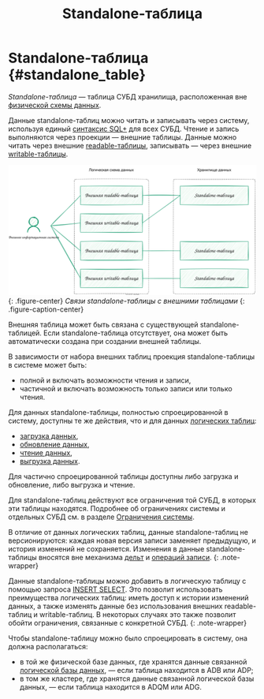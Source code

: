 ﻿---
layout: default
title: Standalone-таблица
nav_order: 6.5
parent: Основные понятия
grand_parent: Обзор понятий, компонентов и связей
has_children: false
has_toc: false
---

# Standalone-таблица {#standalone_table}

_Standalone-таблица_ — таблица СУБД хранилища, расположенная вне [физической схемы данных](../physical_schema/physical_schema.md).

Данные standalone-таблиц можно читать и записывать через систему, используя 
единый [синтаксис SQL+](../../../reference/sql_plus_requests/sql_plus_requests.md) для всех СУБД. 
Чтение и запись выполняются через проекции — внешние таблицы. 
Данные можно читать через внешние [readable-таблицы](../external_table/external_table.md#readable_table), 
записывать — через внешние [writable-таблицы](../external_table/external_table.md#writable_table).

![](standalone_table.svg)
{: .figure-center}
*Связи standalone-таблицы с внешними таблицами*
{: .figure-caption-center}

Внешняя таблица может быть связана с существующей standalone-таблицей. Если standalone-таблица отсутствует, 
она может быть автоматически создана при создании внешней таблицы.

В зависимости от набора внешних таблиц проекция standalone-таблицы в системе может быть:
* полной и включать возможности чтения и записи,
* частичной и включать возможность только записи или только чтения.

Для данных standalone-таблицы, полностью спроецированной в систему, доступны те же действия, что и для данных 
[логических таблиц](../logical_table/logical_table.md):
* [загрузка данных](../../../working_with_system/data_upload/data_upload.md),
* [обновление данных](../../../working_with_system/data_update/data_update.md),
* [чтение данных](../../../working_with_system/data_reading/data_reading.md),
* [выгрузка данных](../../../working_with_system/data_download/data_download.md).

Для частично спроецированной таблицы доступны либо загрузка и обновление, либо выгрузка и чтение.

Для standalone-таблиц действуют все ограничения той СУБД, в которых эти таблицы находятся. Подробнее об ограничениях
системы и отдельных СУБД см. в разделе [Ограничения системы](../../../restrictions/restrictions.md).

В отличие от данных логических таблиц, данные standalone-таблиц не версионируются: каждая новая версия записи заменяет
предыдущую, и история изменений не сохраняется. Изменения в данные standalone-таблицы вносятся вне механизма 
[дельт](../delta/delta.md) и [операций записи](../write_operation/write_operation.md).
{: .note-wrapper}

Данные standalone-таблицы можно добавить в логическую таблицу с помощью запроса
[INSERT SELECT](../../../reference/sql_plus_requests/INSERT_SELECT/INSERT_SELECT.md). Это позволит использовать
преимущества логических таблиц: иметь доступ к истории изменений данных, а также изменять данные без использования
внешних readable-таблиц и writable-таблиц. В некоторых случаях это также позволит обойти ограничения, связанные с
конкретной СУБД.
{: .note-wrapper}

Чтобы standalone-таблицу можно было спроецировать в систему, она должна располагаться:
* в той же физической базе данных, где хранятся данные связанной [логической базы данных](../logical_db/logical_db.md), 
  — если таблица находится в ADB или ADP;
* в том же кластере, где хранятся данные связанной логической базы данных, — если таблица находится в ADQM или ADG.